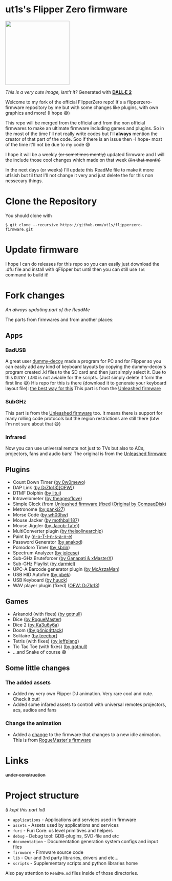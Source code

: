 # ut1s's Flipper Zero firmware

<img src="https://user-images.githubusercontent.com/110339660/187163324-7ad7edc7-107e-424d-9450-58408a90e4ee.png" width="200" />

*This is a very cute image, isnt't it?* Generated with [__DALL·E 2__](https://openai.com/dall-e-2/)


Welcome to my fork of the official FlipperZero repo!
It's a flipperzero-firmware repository by me but with some changes like plugins, with own graphics and more! (I hope :sweat_smile:)

This repo will be merged from the official and from the non official firmwares to make an ultimate firmware including games and plugins.
So in the most of the time I'll not really write codes but I'll **always** mention the creator of that part of the code. Soo if there is an issue then -I hope- most of the time it'll not be due to my code :sweat_smile:

I hope it will be a weekly ~~(or sometimes montly)~~ updated firmware and I will the include those cool changes which made on that week ~~(/in that month)~~

In the next days (or weeks) I'll update this ReadMe file to make it more ut1sish but til that I'll not change it very and just delete the for this non nessecary things.

# Clone the Repository

You should clone with 
```shell
$ git clone --recursive https://github.com/ut1s/flipperzero-firmware.git
```

# Update firmware

I hope I can do releases for this repo so you can easily just download the .dfu file and install with qFlipper but until then you can still use `fbt` command to build it!

# Fork changes
*An always updating part of the ReadMe*

The parts from firmwares and from another places:

## Apps

### BadUSB

A great user [dummy-decoy](https://github.com/dummy-decoy) made a program for PC and for Flipper so you can easily add any kind of keyboard layouts by copying the dummy-decoy's program created .kl files to the SD card and then just simply select it. Due to this `DUCKY_LANG` is not aviable for the scripts. (Just simply delete it form the first line :sweat_smile:) His repo for this is there (download it to generate your keyboard layout file): [the best way for this](https://github.com/dummy-decoy/flipperzero_badusb_kl)
This part is from the [Unleashed firmware](https://github.com/Eng1n33r/flipperzero-firmware/tree/dev/applications/bad_usb)

### SubGHz

This part is from the [Unleashed firmware](https://github.com/Eng1n33r/flipperzero-firmware/tree/dev/applications/subghz) too. It means there is support for many rolling code protocols but the region restrictions are still there (btw I'm not sure about that :sweat_smile:)

### Infrared

Now you can use universal remote not just to TVs but also to ACs, projectors, fans and audio bars! The original is from the [Unleashed firmware](https://github.com/Eng1n33r/flipperzero-firmware/tree/dev/applications/infrared)


## Plugins

- Count Down Timer ([by 0w0mewo](https://github.com/0w0mewo/fpz_cntdown_timer))
- DAP Link ([by DrZlo13)[OFW]](https://github.com/flipperdevices/flipperzero-firmware/pull/1897))
- DTMF Dolphin ([by litui](https://github.com/litui/dtmf_dolphin))
- Intravelometer ([by theageoflove](https://github.com/theageoflove/flipperzero-zeitraffer))
- Simple Clock (from [Unleashed firmware (fixed](https://github.com/Eng1n33r/flipperzero-firmware) ([Original by CompaqDisk](https://gist.github.com/CompaqDisc/4e329c501bd03c1e801849b81f48ea61))
- Metronome ([by panki27](https://github.com/panki27/Metronome))
- Morse Code ([by wh00hw](https://github.com/DarkFlippers/unleashed-firmware/pull/144))
- Mouse Jacker ([by mothball187](https://github.com/mothball187/flipperzero-nrf24/tree/main/mousejacker))
- Mouse Jiggler ([by Jacob-Tate](https://github.com/Jacob-Tate/flipperzero-firmware/blob/dev/applications/mouse_jiggler/mouse_jiggler.c)))
- MultiConverter plugin ([by theisolinearchip](https://github.com/theisolinearchip/flipperzero_stuff))
- Paint by ([n-o-T-I-n-s-a-n-e](https://github.com/n-o-T-I-n-s-a-n-e))
- Password Generator ([by anakod](https://github.com/anakod/flipper_passgen))
- Pomodoro Timer ([by sbrin](https://github.com/sbrin/flipperzero_pomodoro))
- Spectrum Analyzer ([by jolcese](https://github.com/jolcese/flipperzero-firmware/tree/spectrum/applications/spectrum_analyzer))
- Sub-GHz Bruteforcer ([by Ganapati & xMasterX](https://github.com/DarkFlippers/unleashed-firmware/pull/57))
- Sub-GHz Playlist ([by darmiel](https://github.com/darmiel/flipper-playlist))
- UPC-A Barcode generator plugin ([by McAzzaMan](https://github.com/McAzzaMan/flipperzero-firmware/tree/UPC-A_Barcode_Generator/applications/barcode_generator))
- USB HID Autofire ([by pbek](https://github.com/pbek/usb_hid_autofire))
- USB Keyboard ([by huuck](https://github.com/huuck/FlipperZeroUSBKeyboard))
- WAV player plugin (fixed) ([OFW: DrZlo13](https://github.com/flipperdevices/flipperzero-firmware/tree/zlo/wav-player))

## Games

- Arkanoid (with fixes) ([by gotnull](https://github.com/gotnull/flipperzero-firmware-wPlugins))
- Dice ([by RogueMaster](https://github.com/RogueMaster/flipperzero-firmware-wPlugins/tree/420/applications/plugins/dice))
- Dice 2 ([by Ka3u6y6a](https://github.com/Ka3u6y6a/flipper-zero-dice))
- Doom ([(by p4nic4ttack](https://github.com/p4nic4ttack/doom-flipper-zero/))
- Solitaire ([by teeebor](https://github.com/teeebor/flipper_games)]
- Tetris (with fixes) ([by jeffplang](https://github.com/jeffplang/flipperzero-firmware/tree/tetris_game/applications/tetris_game))
- Tic Tac Toe (with fixes) ([by gotnull](https://github.com/gotnull/flipperzero-firmware-wPlugins))
- ...and Snake of course :sweat_smile:

## Some little changes

### The added assets

- Added my very own Flipper DJ animation. Very rare cool and cute. Check it out!
- Added some infared assets to controll with universal remotes projectors, acs, audios and fans

### Change the animation

- Added a [change](https://github.com/ut1s/flipperzero-firmware/commit/8f0b139bd1f07d82ff94ad449cd1219183427a87) to the firmware that changes to a new idle animation. This is from [RogueMaster's firmware](https://github.com/RogueMaster/flipperzero-firmware-wPlugins/commit/67646a04818d794707624609073704d8ce66921d)

<!---
This is a comment. It won't seen on the page. I hope. You can prewrite the text here and after just get out of this comment.
--->

# Links

~~under construction~~

# Project structure
*(I kept this part lol)*

- `applications`    - Applications and services used in firmware
- `assets`          - Assets used by applications and services
- `furi`            - Furi Core: os level primitives and helpers
- `debug`           - Debug tool: GDB-plugins, SVD-file and etc
- `documentation`   - Documentation generation system configs and input files
- `firmware`        - Firmware source code
- `lib`             - Our and 3rd party libraries, drivers and etc...
- `scripts`         - Supplementary scripts and python libraries home

Also pay attention to `ReadMe.md` files inside of those directories.
